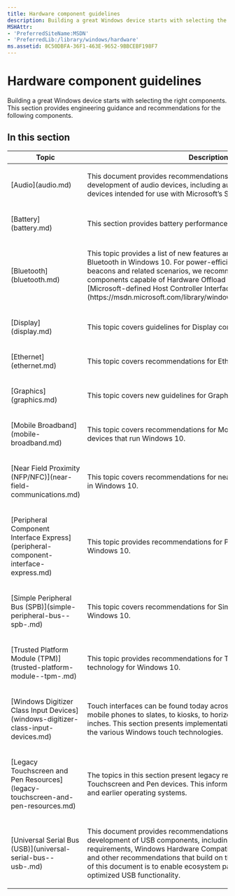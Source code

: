 ```yaml
---
title: Hardware component guidelines
description: Building a great Windows device starts with selecting the right components. This section provides engineering guidance and recommendations for components.
MSHAttr:
- 'PreferredSiteName:MSDN'
- 'PreferredLib:/library/windows/hardware'
ms.assetid: 8C50DBFA-36F1-463E-9652-9BBCEBF198F7
---
```


# Hardware component guidelines


Building a great Windows device starts with selecting the right components. This section provides engineering guidance and recommendations for the following components.

## In this section


<table>
<colgroup>
<col width="50%" />
<col width="50%" />
</colgroup>
<thead>
<tr class="header">
<th>Topic</th>
<th>Description</th>
</tr>
</thead>
<tbody>
<tr class="odd">
<td><p>[Audio](audio.md)</p></td>
<td><p>This document provides recommendations for the design and development of audio devices, including audio playback and audio input devices intended for use with Microsoft’s Speech Platform.</p></td>
</tr>
<tr class="even">
<td><p>[Battery](battery.md)</p></td>
<td><p>This section provides battery performance recommendations.</p></td>
</tr>
<tr class="odd">
<td><p>[Bluetooth](bluetooth.md)</p></td>
<td><p>This topic provides a list of new features and recommendations for Bluetooth in Windows 10. For power-efficient support for Bluetooth LE beacons and related scenarios, we recommend that OEMs use Bluetooth components capable of Hardware Offload and able to support the [Microsoft-defined Host Controller Interface (HCI) extension](https://msdn.microsoft.com/library/windows/hardware/dn917903.aspx).</p></td>
</tr>
<tr class="even">
<td><p>[Display](display.md)</p></td>
<td><p>This topic covers guidelines for Display components in Windows 10.</p></td>
</tr>
<tr class="odd">
<td><p>[Ethernet](ethernet.md)</p></td>
<td><p>This topic covers recommendations for Ethernet in Windows 10.</p></td>
</tr>
<tr class="even">
<td><p>[Graphics](graphics.md)</p></td>
<td><p>This topic covers new guidelines for Graphics in Windows 10.</p></td>
</tr>
<tr class="odd">
<td><p>[Mobile Broadband](mobile-broadband.md)</p></td>
<td><p>This topic covers recommendations for Mobile Broadband components in devices that run Windows 10.</p></td>
</tr>
<tr class="even">
<td><p>[Near Field Proximity (NFP/NFC)](near-field-communications.md)</p></td>
<td><p>This topic covers recommendations for near field communications (NFC) in Windows 10.</p></td>
</tr>
<tr class="odd">
<td><p>[Peripheral Component Interface Express](peripheral-component-interface-express.md)</p></td>
<td><p>This topic provides recommendations for PCI Express (PCIe) in Windows 10.</p></td>
</tr>
<tr class="even">
<td><p>[Simple Peripheral Bus (SPB)](simple-peripheral-bus--spb-.md)</p></td>
<td><p>This topic covers recommendations for Simple Peripheral Bus in Windows 10.</p></td>
</tr>
<tr class="odd">
<td><p>[Trusted Platform Module (TPM)](trusted-platform-module--tpm-.md)</p></td>
<td><p>This topic provides recommendations for Trusted Platform Module (TPM) technology for Windows 10.</p></td>
</tr>
<tr class="even">
<td><p>[Windows Digitizer Class Input Devices](windows-digitizer-class-input-devices.md)</p></td>
<td><p>Touch interfaces can be found today across myriad devices ranging from mobile phones to slates, to kiosks, to horizontal/vertical displays of 30 inches. This section presents implementation and validation guides for the various Windows touch technologies.</p></td>
</tr>
<tr class="odd">
<td><p>[Legacy Touchscreen and Pen Resources](legacy-touchscreen-and-pen-resources.md)</p></td>
<td><p>The topics in this section present legacy resources for Windows Touchscreen and Pen devices. This information applies to Windows 8 and earlier operating systems.</p></td>
</tr>
<tr class="even">
<td><p>[Universal Serial Bus (USB)](universal-serial-bus--usb-.md)</p></td>
<td><p>This document provides recommendations for the design and development of USB components, including minimum hardware requirements, Windows Hardware Compatibility Program requirements, and other recommendations that build on those requirements. The goal of this document is to enable ecosystem partners to build a device with optimized USB functionality.</p></td>
</tr>
</tbody>
</table>

 

 

 






